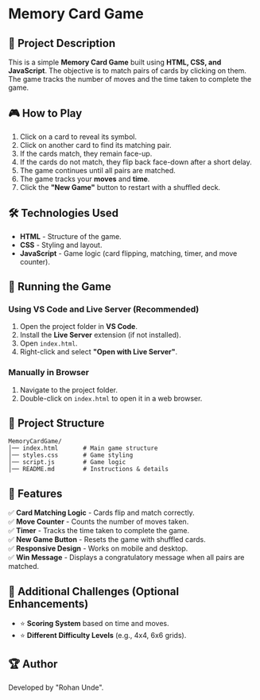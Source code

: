 # Memory Card Game

## 📌 Project Description
This is a simple **Memory Card Game** built using **HTML, CSS, and JavaScript**. The objective is to match pairs of cards by clicking on them. The game tracks the number of moves and the time taken to complete the game.

## 🎮 How to Play
1. Click on a card to reveal its symbol.
2. Click on another card to find its matching pair.
3. If the cards match, they remain face-up.
4. If the cards do not match, they flip back face-down after a short delay.
5. The game continues until all pairs are matched.
6. The game tracks your **moves** and **time**.
7. Click the **"New Game"** button to restart with a shuffled deck.

## 🛠 Technologies Used
- **HTML** - Structure of the game.
- **CSS** - Styling and layout.
- **JavaScript** - Game logic (card flipping, matching, timer, and move counter).

## 🚀 Running the Game
### **Using VS Code and Live Server** (Recommended)
1. Open the project folder in **VS Code**.
2. Install the **Live Server** extension (if not installed).
3. Open `index.html`.
4. Right-click and select **"Open with Live Server"**.

### **Manually in Browser**
1. Navigate to the project folder.
2. Double-click on `index.html` to open it in a web browser.

## 📂 Project Structure
```
MemoryCardGame/
│── index.html       # Main game structure
│── styles.css       # Game styling
│── script.js        # Game logic
│── README.md        # Instructions & details
```

## 📜 Features
✅ **Card Matching Logic** - Cards flip and match correctly.  
✅ **Move Counter** - Counts the number of moves taken.  
✅ **Timer** - Tracks the time taken to complete the game.  
✅ **New Game Button** - Resets the game with shuffled cards.  
✅ **Responsive Design** - Works on mobile and desktop.  
✅ **Win Message** - Displays a congratulatory message when all pairs are matched.  

## 📌 Additional Challenges (Optional Enhancements)
- ⭐ **Scoring System** based on time and moves.
- ⭐ **Different Difficulty Levels** (e.g., 4x4, 6x6 grids).

## 🏆 Author
Developed by "Rohan Unde".


